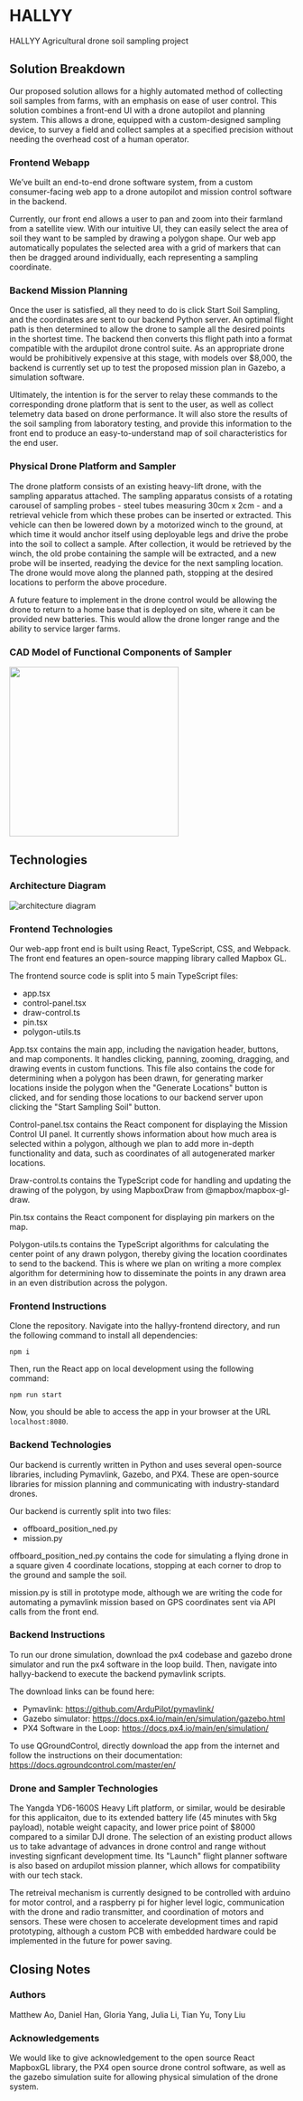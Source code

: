 # HALLYY
HALLYY Agricultural drone soil sampling project 

## Solution Breakdown
Our proposed solution allows for a highly automated method of collecting soil samples from farms, with an emphasis on ease of user control. This solution combines a front-end UI with a drone autopilot and planning system. This allows a drone, equipped with a custom-designed sampling device, to survey a field and collect samples at a specified precision without needing the overhead cost of a human operator.

### Frontend Webapp

We’ve built an end-to-end drone software system, from a custom consumer-facing web app to a drone autopilot and mission control software in the backend. 

Currently, our front end allows a user to pan and zoom into their farmland from a satellite view. With our intuitive UI, they can easily select the area of soil they want to be sampled by drawing a polygon shape. Our web app automatically populates the selected area with a grid of markers that can then be dragged around individually, each representing a sampling coordinate. 

### Backend Mission Planning

Once the user is satisfied, all they need to do is click Start Soil Sampling, and the coordinates are sent to our backend Python server. An optimal flight path is then determined to allow the drone to sample all the desired points in the shortest time. The backend then converts this flight path into a format compatible with the ardupilot drone control suite. As an appropriate drone would be prohibitively expensive at this stage, with models over $8,000, the backend is currently set up to test the proposed mission plan in Gazebo, a simulation software.

Ultimately, the intention is for the server to relay these commands to the corresponding drone platform that is sent to the user, as well as collect telemetry data based on drone performance. It will also store the results of the soil sampling from laboratory testing, and provide this information to the front end to produce an easy-to-understand map of soil characteristics for the end user.

### Physical Drone Platform and Sampler

The drone platform consists of an existing heavy-lift drone, with the sampling apparatus attached. The sampling apparatus consists of a rotating carousel of sampling probes - steel tubes measuring 30cm x 2cm - and a retrieval vehicle from which these probes can be inserted or extracted. This vehicle can then be lowered down by a motorized winch to the ground, at which time it would anchor itself using deployable legs and drive the probe into the soil to collect a sample. After collection, it would be retrieved by the winch, the old probe containing the sample will be extracted, and a new probe will be inserted, readying the device for the next sampling location. The drone would move along the planned path, stopping at the desired locations to perform the above procedure.

A future feature to implement in the drone control would be allowing the drone to return to a home base that is deployed on site, where it can be provided new batteries. This would allow the drone longer range and the ability to service larger farms.

### CAD Model of Functional Components of Sampler
<img src="https://github.com/aoruize/hallyy/blob/main/Physical%20Device.png" height="300">

## Technologies

### Architecture Diagram
![architecture diagram](https://github.com/aoruize/hallyy/blob/main/Architecture%20Diagram.png)

### Frontend Technologies
Our web-app front end is built using React, TypeScript, CSS, and Webpack. The front end features an open-source mapping library called Mapbox GL. 

The frontend source code is split into 5 main TypeScript files: 

- app.tsx
- control-panel.tsx
- draw-control.ts
- pin.tsx
- polygon-utils.ts

App.tsx contains the main app, including the navigation header, buttons, and map components. It handles clicking, panning, zooming, dragging, and drawing events in custom functions. This file also contains the code for determining when a polygon has been drawn, for generating marker locations inside the polygon when the "Generate Locations" button is clicked, and for sending those locations to our backend server upon clicking the "Start Sampling Soil" button.

Control-panel.tsx contains the React component for displaying the Mission Control UI panel. It currently shows information about how much area is selected within a polygon, although we plan to add more in-depth functionality and data, such as coordinates of all autogenerated marker locations.

Draw-control.ts contains the TypeScript code for handling and updating the drawing of the polygon, by using MapboxDraw from @mapbox/mapbox-gl-draw.

Pin.tsx contains the React component for displaying pin markers on the map.

Polygon-utils.ts contains the TypeScript algorithms for calculating the center point of any drawn polygon, thereby giving the location coordinates to send to the backend. This is where we plan on writing a more complex algorithm for determining how to disseminate the points in any drawn area in an even distribution across the polygon. 

### Frontend Instructions

Clone the repository. Navigate into the hallyy-frontend directory, and run the following command to install all dependencies:

```
npm i
```

Then, run the React app on local development using the following command:

```
npm run start
```

Now, you should be able to access the app in your browser at the URL `localhost:8080`.

### Backend Technologies
Our backend is currently written in Python and uses several open-source libraries, including Pymavlink, Gazebo, and PX4. These are open-source libraries for mission planning and communicating with industry-standard drones. 

Our backend is currently split into two files: 

- offboard_position_ned.py
- mission.py

offboard_position_ned.py contains the code for simulating a flying drone in a square given 4 coordinate locations, stopping at each corner to drop to the ground and sample the soil.

mission.py is still in prototype mode, although we are writing the code for automating a pymavlink mission based on GPS coordinates sent via API calls from the front end.

### Backend Instructions
To run our drone simulation, download the px4 codebase and gazebo drone simulator and run the px4 software in the loop build.
Then, navigate into hallyy-backend to execute the backend pymavlink scripts.

The download links can be found here:

- Pymavlink: https://github.com/ArduPilot/pymavlink/
- Gazebo simulator: https://docs.px4.io/main/en/simulation/gazebo.html
- PX4 Software in the Loop: https://docs.px4.io/main/en/simulation/

To use QGroundControl, directly download the app from the internet and follow the instructions on their documentation: https://docs.qgroundcontrol.com/master/en/

### Drone and Sampler Technologies
The Yangda YD6-1600S Heavy Lift platform, or similar, would be desirable for this applicaiton, due to its extended battery life (45 minutes with 5kg payload), notable weight capacity, and lower price point of $8000 compared to a similar DJI drone. The selection of an existing product allows us to take advantage of advances in drone control and range without investing signficant development time. Its "Launch" flight planner software is also based on ardupilot mission planner, which allows for compatibility with our tech stack.

The retreival mechanism is currently designed to be controlled with arduino for motor control, and a raspberry pi for higher level logic, communication with the drone and radio transmitter, and coordination of motors and sensors. These were chosen to accelerate development times and rapid prototyping, although a custom PCB with embedded hardware could be implemented in the future for power saving.

## Closing Notes

### Authors
Matthew Ao, Daniel Han, Gloria Yang, Julia Li, Tian Yu, Tony Liu

### Acknowledgements
We would like to give acknowledgement to the open source React MapboxGL library, the PX4 open source drone control software, as well as the gazebo simulation suite for allowing physical simulation of the drone system.



